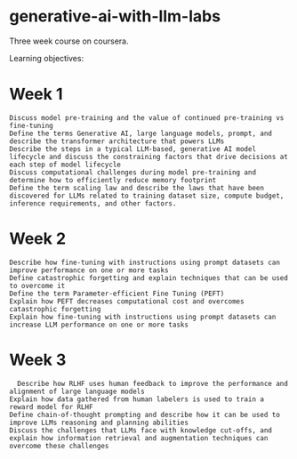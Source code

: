 # generative-ai-with-llm-labs

Three week course on coursera. 

Learning objectives:

# Week 1
    Discuss model pre-training and the value of continued pre-training vs fine-tuning
    Define the terms Generative AI, large language models, prompt, and describe the transformer architecture that powers LLMs
    Describe the steps in a typical LLM-based, generative AI model lifecycle and discuss the constraining factors that drive decisions at each step of model lifecycle
    Discuss computational challenges during model pre-training and determine how to efficiently reduce memory footprint
    Define the term scaling law and describe the laws that have been discovered for LLMs related to training dataset size, compute budget, inference requirements, and other factors.

# Week 2
    Describe how fine-tuning with instructions using prompt datasets can improve performance on one or more tasks
    Define catastrophic forgetting and explain techniques that can be used to overcome it
    Define the term Parameter-efficient Fine Tuning (PEFT)
    Explain how PEFT decreases computational cost and overcomes catastrophic forgetting
    Explain how fine-tuning with instructions using prompt datasets can increase LLM performance on one or more tasks


# Week 3
      Describe how RLHF uses human feedback to improve the performance and alignment of large language models
    Explain how data gathered from human labelers is used to train a reward model for RLHF
    Define chain-of-thought prompting and describe how it can be used to improve LLMs reasoning and planning abilities
    Discuss the challenges that LLMs face with knowledge cut-offs, and explain how information retrieval and augmentation techniques can overcome these challenges
